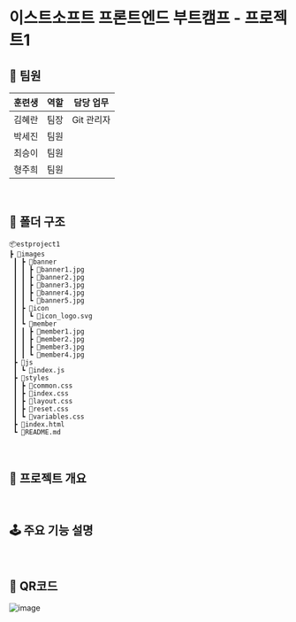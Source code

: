 # 이스트소프트 프론트엔드 부트캠프 - 프로젝트1

## 🌟 팀원
| 훈련생  | 역할 | 담당 업무 |
|--------|--------|--------|
| 김혜란  | 팀장 | Git 관리자  |
| 박세진  | 팀원 |  |
| 최승이  | 팀원 |  |
| 형주희  | 팀원 |  |
<br/>

## 📁 폴더 구조

```
📦estproject1
┣ 📂images
 ┃ ┣ 📂banner
 ┃ ┃ ┣ 📜banner1.jpg
 ┃ ┃ ┣ 📜banner2.jpg
 ┃ ┃ ┣ 📜banner3.jpg
 ┃ ┃ ┣ 📜banner4.jpg
 ┃ ┃ ┗ 📜banner5.jpg
 ┃ ┣ 📂icon
 ┃ ┃ ┗ 📜icon_logo.svg
 ┃ ┗ 📂member
 ┃ ┃ ┣ 📜member1.jpg
 ┃ ┃ ┣ 📜member2.jpg
 ┃ ┃ ┣ 📜member3.jpg
 ┃ ┃ ┗ 📜member4.jpg
 ┣ 📂js
 ┃ ┗ 📜index.js
 ┣ 📂styles
 ┃ ┣ 📜common.css
 ┃ ┣ 📜index.css
 ┃ ┣ 📜layout.css
 ┃ ┣ 📜reset.css
 ┃ ┗ 📜variables.css
 ┣ 📜index.html
 ┗ 📜README.md
```
<br/>

## 📒 프로젝트 개요
<br/>

## 🕹️ 주요 기능 설명
<br/>

## 📱 QR코드
![image](https://github.com/user-attachments/assets/afdae05f-f527-4886-a55c-539ce4d9ed4b)
